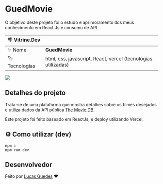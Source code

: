 

# GuedMovie

O objetivo deste projeto foi o estudo e aprimoramento dos meus conhecimento em React Js e consumo de API

| :placard: Vitrine.Dev |     |
| -------------  | --- |
| :sparkles: Nome        | **GuedMovie**
| :label: Tecnologias | html, css, javascript, React, vercel (tecnologias utilizadas)

<!-- Inserir imagem com a #vitrinedev ao final do link -->
![](https://imgbox.io/ib/4v5DSMdqyL.png#vitrinedev)

## Detalhes do projeto

Trata-se de uma plataforma que mostra detalhes sobre os filmes desejados e utiliza dados da API pública [The Movie DB](https://www.themoviedb.org).

Este projeto foi feito baseado em ReactJs, e deploy utilizando Vercel.


## ⚙️ Como utilizar (dev)

```
npm i
npm run dev
```


## Desenvolvedor

Feito por [Lucas Guedes](https://www.linkedin.com/in/lucas-guedes-75a25920a/) ♥